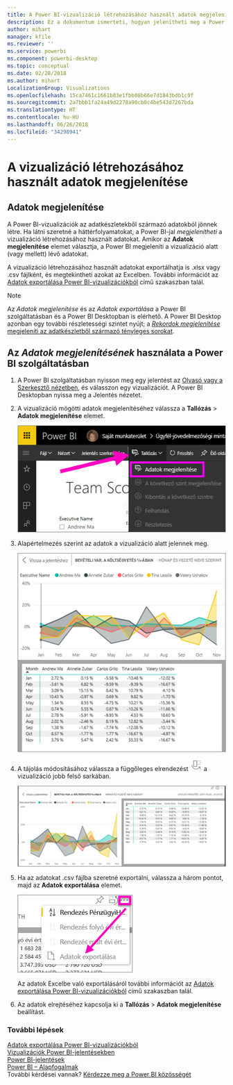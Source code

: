```yaml
---
title: A Power BI-vizualizáció létrehozásához használt adatok megjelenítése
description: Ez a dokumentum ismerteti, hogyan jelenítheti meg a Power BI-ban a vizualizációk létrehozásához használt adatokat, és hogyan exportálhatja ezeket az adatokat .csv fájlba.
author: mihart
manager: kfile
ms.reviewer: ''
ms.service: powerbi
ms.component: powerbi-desktop
ms.topic: conceptual
ms.date: 02/28/2018
ms.author: mihart
LocalizationGroup: Visualizations
ms.openlocfilehash: 15ca7461c1661b83e1fbb08b66e7d1843bdb1c9f
ms.sourcegitcommit: 2a7bbb1fa24a49d2278a90cb0c4be543d7267bda
ms.translationtype: HT
ms.contentlocale: hu-HU
ms.lasthandoff: 06/26/2018
ms.locfileid: "34298941"
---
```

# <a name="show-the-data-that-was-used-to-create-the-visualization"></a>A vizualizáció létrehozásához használt adatok megjelenítése
## <a name="show-data"></a>Adatok megjelenítése
A Power BI-vizualizációk az adatkészletekből származó adatokból jönnek létre. Ha látni szeretné a háttérfolyamatokat, a Power BI-jal *megjelenítheti* a vizualizáció létrehozásához használt adatokat. Amikor az **Adatok megjelenítése** elemet választja, a Power BI megjeleníti a vizualizáció alatt (vagy mellett) lévő adatokat.

A vizualizáció létrehozásához használt adatokat exportálhatja is .xlsx vagy .csv fájlként, és megtekintheti azokat az Excelben. További információt az [Adatok exportálása Power BI-vizualizációkból](power-bi-visualization-export-data.md) című szakaszban talál.

> [!NOTE]
> Az *Adatok megjelenítése* és az *Adatok exportálása* a Power BI szolgáltatásban és a Power BI Desktopban is elérhető. A Power BI Desktop azonban egy további részletességi szintet nyújt; a [*Rekordok megjelenítése* megjeleníti az adatkészletből származó tényleges sorokat](desktop-see-data-see-records.md).
> 
> 

## <a name="using-show-data-in-power-bi-service"></a>Az *Adatok megjelenítésének* használata a Power BI szolgáltatásban
1. A Power BI szolgáltatásban nyisson meg egy jelentést az [Olvasó vagy a Szerkesztő nézetben](service-reading-view-and-editing-view.md), és válasszon egy vizualizációt.  A Power BI Desktopban nyissa meg a Jelentés nézetet.
2. A vizualizáció mögötti adatok megjelenítéséhez válassza a **Tallózás** > **Adatok megjelenítése** elemet.
   
   ![Adatok megjelenítése kiválasztása](media/service-reports-show-data/power-bi-show-data.png)
3. Alapértelmezés szerint az adatok a vizualizáció alatt jelennek meg.
   
   ![vizualizációk és adatok függőleges megjelenítése](media/service-reports-show-data/power-bi-explore-show-data.png)
4. A tájolás módosításához válassza a függőleges elrendezést ![](media/service-reports-show-data/power-bi-vertical-icon-new.png) a vizualizáció jobb felső sarkában.
   
   ![vizualizációk és adatok vízszintes megjelenítése](media/service-reports-show-data/power-bi-explore-show-data2.png)
5. Ha az adatokat .csv fájlba szeretné exportálni, válassza a három pontot, majd az **Adatok exportálása** elemet.
   
    ![az Adatok exportálása lehetőség kiválasztása](media/service-reports-show-data/power-bi-export-data-new.png)
   
    Az adatok Excelbe való exportálásáról további információt az [Adatok exportálása Power BI-vizualizációkból](power-bi-visualization-export-data.md) című szakaszban talál.
6. Az adatok elrejtéséhez kapcsolja ki a **Tallózás** > **Adatok megjelenítése** beállítást.

### <a name="next-steps"></a>További lépések
[Adatok exportálása Power BI-vizualizációkból](power-bi-visualization-export-data.md)    
[Vizualizációk Power BI-jelentésekben](power-bi-report-visualizations.md)    
[Power BI-jelentések](service-reports.md)    
[Power BI – Alapfogalmak](service-basic-concepts.md)    
További kérdései vannak? [Kérdezze meg a Power BI közösségét](http://community.powerbi.com/)


